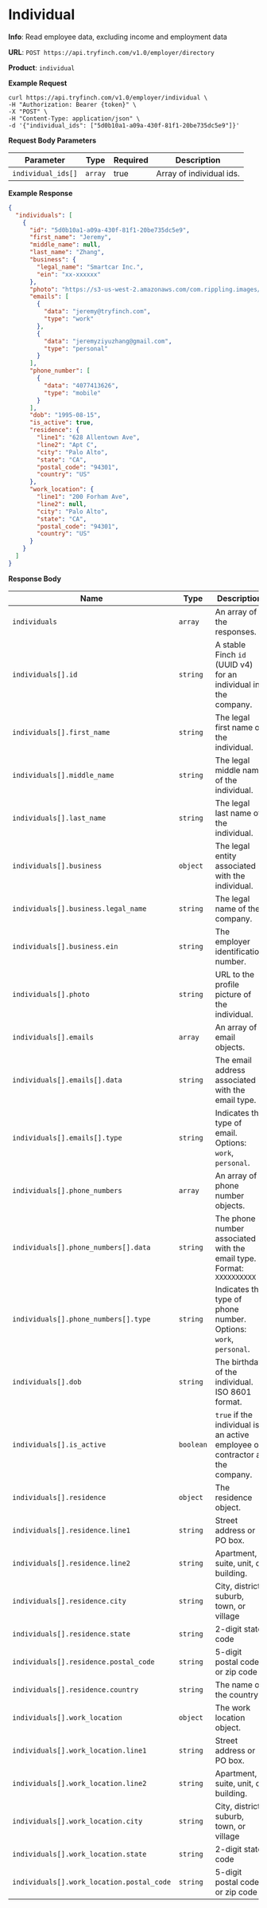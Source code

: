 # Individual

**Info**: Read employee data, excluding income and employment data

**URL**: `POST https://api.tryfinch.com/v1.0/employer/directory`

**Product**: `individual`

**Example Request**

```shell
curl https://api.tryfinch.com/v1.0/employer/individual \
-H "Authorization: Bearer {token}" \
-X "POST" \
-H "Content-Type: application/json" \
-d '{"individual_ids": ["5d0b10a1-a09a-430f-81f1-20be735dc5e9"]}'
```

**Request Body Parameters**

Parameter | Type | Required | Description
----------|------|----------|-------------
`individual_ids[]` | `array` | true | Array of individual ids.

**Example Response**

```json
{
  "individuals": [
    {
      "id": "5d0b10a1-a09a-430f-81f1-20be735dc5e9",
      "first_name": "Jeremy",
      "middle_name": null,
      "last_name": "Zhang",
      "business": {
        "legal_name": "Smartcar Inc.",
        "ein": "xx-xxxxxx"
      },
      "photo": "https://s3-us-west-2.amazonaws.com/com.rippling.images/4728f747-53e8-4505-8373-a35abc9696ab",
      "emails": [
        {
          "data": "jeremy@tryfinch.com",
          "type": "work"
        },
        {
          "data": "jeremyziyuzhang@gmail.com",
          "type": "personal"
        }
      ],
      "phone_number": [
        {
          "data": "4077413626",
          "type": "mobile"
        }
      ],
      "dob": "1995-08-15",
      "is_active": true,
      "residence": {
        "line1": "628 Allentown Ave",
        "line2": "Apt C",
        "city": "Palo Alto",
        "state": "CA",
        "postal_code": "94301",
        "country": "US"
      },
      "work_location": {
        "line1": "200 Forham Ave",
        "line2": null,
        "city": "Palo Alto",
        "state": "CA",
        "postal_code": "94301",
        "country": "US"
      }
    }
  ]
}
```

**Response Body**

Name | Type | Description
-----|------|--------------
`individuals` | `array` | An array of the responses.
`individuals[].id` | `string` | A stable Finch `id` (UUID v4) for an individual in the company.
`individuals[].first_name` | `string` | The legal first name of the individual.
`individuals[].middle_name` | `string` | The legal middle name of the individual.
`individuals[].last_name` | `string` | The legal last name of the individual.
`individuals[].business` | `object` | The legal entity associated with the individual.
`individuals[].business.legal_name` | `string` | The legal name of the company.
`individuals[].business.ein` | `string` | The employer identification number.
`individuals[].photo` | `string` | URL to the profile picture of the individual.
`individuals[].emails` | `array` | An array of email objects.
`individuals[].emails[].data` | `string` | The email address associated with the email type.
`individuals[].emails[].type` | `string` | Indicates the type of email. Options: `work`, `personal`.
`individuals[].phone_numbers` | `array` | An array of phone number objects.
`individuals[].phone_numbers[].data` |  `string` | The phone number associated with the email type. Format: `XXXXXXXXXX`
`individuals[].phone_numbers[].type` | `string` | Indicates the type of phone number. Options: `work`, `personal`.
`individuals[].dob` | `string` | The birthday of the individual. ISO 8601 format.
`individuals[].is_active` | `boolean` | `true` if the individual is an active employee or contractor at the company.
`individuals[].residence` | `object` | The residence object.
`individuals[].residence.line1` | `string` | Street address or PO box.
`individuals[].residence.line2` | `string` | Apartment, suite, unit, or building.
`individuals[].residence.city` | `string` | City, district, suburb, town, or village
`individuals[].residence.state` | `string` | 2-digit state code
`individuals[].residence.postal_code` | `string` | 5-digit postal code or zip code
`individuals[].residence.country` | `string` | The name of the country
`individuals[].work_location` | `object` | The work location object.
`individuals[].work_location.line1` | `string` | Street address or PO box.
`individuals[].work_location.line2` | `string` | Apartment, suite, unit, or building.
`individuals[].work_location.city` | `string` | City, district, suburb, town, or village
`individuals[].work_location.state` | `string` | 2-digit state code
`individuals[].work_location.postal_code` | `string` | 5-digit postal code or zip code
